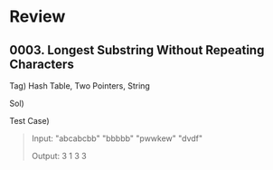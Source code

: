 # Review



## 0003. Longest Substring Without Repeating Characters

Tag) Hash Table, Two Pointers, String<p>

Sol) 


Test Case)<p>

> Input: 
> "abcabcbb"
> "bbbbb"
> "pwwkew"
> "dvdf"
>
> Output:
> 3
> 1
> 3
> 3
